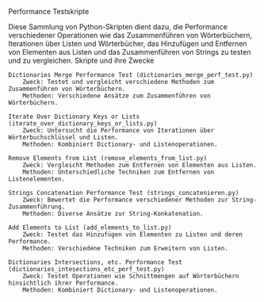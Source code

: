 Performance Testskripte

Diese Sammlung von Python-Skripten dient dazu, die Performance verschiedener Operationen wie das Zusammenführen von Wörterbüchern, Iterationen über Listen und Wörterbücher, das Hinzufügen und Entfernen von Elementen aus Listen und das Zusammenführen von Strings zu testen und zu vergleichen.
Skripte und ihre Zwecke

    Dictionaries Merge Performance Test (dictionaries_merge_perf_test.py)
        Zweck: Testet und vergleicht verschiedene Methoden zum Zusammenführen von Wörterbüchern.
        Methoden: Verschiedene Ansätze zum Zusammenführen von Wörterbüchern.

    Iterate Over Dictionary Keys or Lists (iterate_over_dictionary_keys_or_lists.py)
        Zweck: Untersucht die Performance von Iterationen über Wörterbuchschlüssel und Listen.
        Methoden: Kombiniert Dictionary- und Listenoperationen.

    Remove Elements from List (remove_elements_from_list.py)
        Zweck: Vergleicht Methoden zum Entfernen von Elementen aus Listen.
        Methoden: Unterschiedliche Techniken zum Entfernen von Listenelementen.

    Strings Concatenation Performance Test (strings_concatenieren.py)
        Zweck: Bewertet die Performance verschiedener Methoden zur String-Zusammenführung.
        Methoden: Diverse Ansätze zur String-Konkatenation.

    Add Elements to List (add_elements_to_list.py)
        Zweck: Testet das Hinzufügen von Elementen zu Listen und deren Performance.
        Methoden: Verschiedene Techniken zum Erweitern von Listen.

    Dictionaries Intersections, etc. Performance Test (dictionaries_intesections_etc_perf_test.py)
        Zweck: Testet Operationen wie Schnittmengen auf Wörterbüchern hinsichtlich ihrer Performance.
        Methoden: Kombiniert Dictionary- und Listenoperationen.